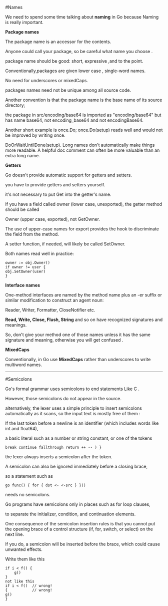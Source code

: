 
#Names

We need to spend some time talking about **naming** in Go because Naming is really important.

**Package names**

The package name is an accessor for the contents. 

Anyone could call your package, so be careful what name you choose .

package name should be good: short, expressive ,and  to the point.

Conventionally,packages are given lower case , single-word names.

No need for underscores or mixedCaps. 

packages names need not be unique among all source code.

Another convention is that the package name is the base name of its source directory;

the package in src/encoding/base64 is imported as "encoding/base64" but has name base64, not encoding_base64 and not encodingBase64.

Another short example is once.Do; once.Do(setup) reads well and would not be improved by writing once.

DoOrWaitUntilDone(setup). Long names don't automatically make things more readable. A helpful doc comment can often be more valuable than an extra long name.

**Getters**

Go doesn't provide automatic support for getters and setters.

you have to provide getters and setters yourself.

it's not necessary to put Get into the getter's name.

If you have a field called owner (lower case, unexported), the getter method should be called 

Owner (upper case, exported), not GetOwner. 

The use of upper-case names for export provides the hook to discriminate the field from the method.

A setter function, if needed, will likely be called SetOwner. 

Both names read well in practice:

    owner := obj.Owner()
    if owner != user {
    obj.SetOwner(user)
    }

**Interface names**

One-method interfaces are named by the method name plus an -er suffix or similar modification to construct an agent noun:

Reader, Writer, Formatter, CloseNotifier etc.

**Read, Write, Close, Flush, String** and so on have recognized signatures and meanings. 

So, don't give your method one of those names unless it has the same signature and meaning, otherwise you will get confused .



**MixedCaps**

Conventionally, in Go use **MixedCaps**  rather than underscores to write multiword names.
 
---------------------------------------------------------------------------------

#Semicolons

Go's formal grammar uses semicolons to end statements Like C .

However, those semicolons do not appear in the source.

alternatively, the lexer uses a simple principle to insert semicolons automatically as it scans, so the input text is mostly free of them :

If the last token before a newline is an identifier (which includes words like int and float64),

a basic literal such as a number or string constant, or one of the tokens

    break continue fallthrough return ++ -- ) }
    
    
the lexer always inserts a semicolon after the token.


A semicolon can also be ignored immediately before a closing brace, 

so a statement such as

    go func() { for { dst <- <-src } }()
    
needs no semicolons. 

Go programs have semicolons only in places such as for loop clauses, 

to separate the initializer, condition, and continuation elements.


One consequence of the semicolon insertion rules is that you cannot put the opening brace of a control structure (if, for, switch, or select) on the next line.

If you do, a semicolon will be inserted before the brace, which could cause unwanted effects.

Write them like this

    if i < f() {
        g()
    }
    not like this
    if i < f()  // wrong!
    {           // wrong!
    g()
    }
